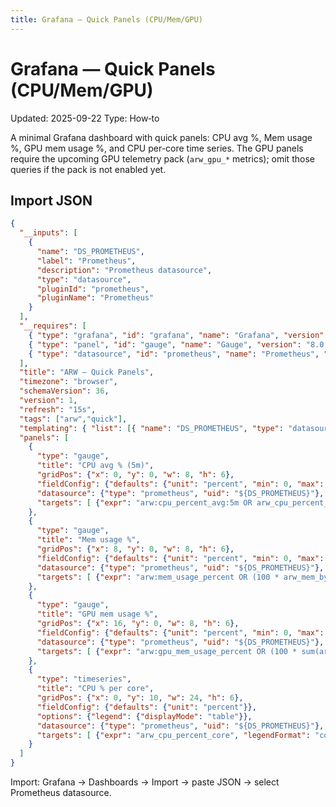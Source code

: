 ```yaml
---
title: Grafana — Quick Panels (CPU/Mem/GPU)
---
```


# Grafana — Quick Panels (CPU/Mem/GPU)

Updated: 2025-09-22
Type: How‑to

A minimal Grafana dashboard with quick panels: CPU avg %, Mem usage %, GPU mem usage %, and CPU per-core time series. The GPU panels require the upcoming GPU telemetry pack (`arw_gpu_*` metrics); omit those queries if the pack is not enabled yet.

## Import JSON

```json
{
  "__inputs": [
    {
      "name": "DS_PROMETHEUS",
      "label": "Prometheus",
      "description": "Prometheus datasource",
      "type": "datasource",
      "pluginId": "prometheus",
      "pluginName": "Prometheus"
    }
  ],
  "__requires": [
    { "type": "grafana", "id": "grafana", "name": "Grafana", "version": "9.5.0" },
    { "type": "panel", "id": "gauge", "name": "Gauge", "version": "8.0.0" },
    { "type": "datasource", "id": "prometheus", "name": "Prometheus", "version": "1.0.0" }
  ],
  "title": "ARW — Quick Panels",
  "timezone": "browser",
  "schemaVersion": 36,
  "version": 1,
  "refresh": "15s",
  "tags": ["arw","quick"],
  "templating": { "list": [{ "name": "DS_PROMETHEUS", "type": "datasource", "query": "prometheus", "label": "Prometheus" }] },
  "panels": [
    {
      "type": "gauge",
      "title": "CPU avg % (5m)",
      "gridPos": {"x": 0, "y": 0, "w": 8, "h": 6},
      "fieldConfig": {"defaults": {"unit": "percent", "min": 0, "max": 100}},
      "datasource": {"type": "prometheus", "uid": "${DS_PROMETHEUS}"},
      "targets": [ {"expr": "arw:cpu_percent_avg:5m OR arw_cpu_percent_avg", "legendFormat": "cpu %"} ]
    },
    {
      "type": "gauge",
      "title": "Mem usage %",
      "gridPos": {"x": 8, "y": 0, "w": 8, "h": 6},
      "fieldConfig": {"defaults": {"unit": "percent", "min": 0, "max": 100}},
      "datasource": {"type": "prometheus", "uid": "${DS_PROMETHEUS}"},
      "targets": [ {"expr": "arw:mem_usage_percent OR (100 * arw_mem_bytes_used / arw_mem_bytes_total)", "legendFormat": "mem %"} ]
    },
    {
      "type": "gauge",
      "title": "GPU mem usage %",
      "gridPos": {"x": 16, "y": 0, "w": 8, "h": 6},
      "fieldConfig": {"defaults": {"unit": "percent", "min": 0, "max": 100}},
      "datasource": {"type": "prometheus", "uid": "${DS_PROMETHEUS}"},
      "targets": [ {"expr": "arw:gpu_mem_usage_percent OR (100 * sum(arw_gpu_adapter_memory_bytes{kind=\"used\"}) / sum(arw_gpu_adapter_memory_bytes{kind=\"total\"}))", "legendFormat": "gpu %"} ]
    },
    {
      "type": "timeseries",
      "title": "CPU % per core",
      "gridPos": {"x": 0, "y": 10, "w": 24, "h": 6},
      "fieldConfig": {"defaults": {"unit": "percent"}},
      "options": {"legend": {"displayMode": "table"}},
      "datasource": {"type": "prometheus", "uid": "${DS_PROMETHEUS}"},
      "targets": [ {"expr": "arw_cpu_percent_core", "legendFormat": "core {{core}}"} ]
    }
  ]
}
```

Import: Grafana → Dashboards → Import → paste JSON → select Prometheus datasource.
